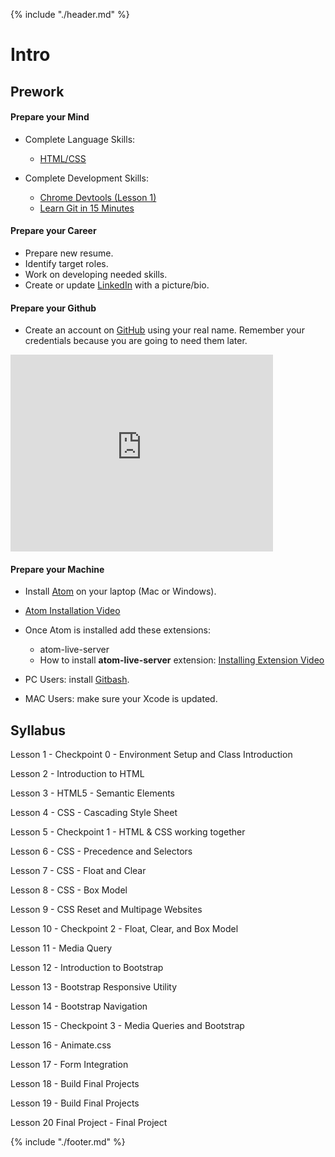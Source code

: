 {% include "./header.md" %}

# Intro

## Prework

#### Prepare your Mind

* Complete Language Skills:
  * [HTML/CSS](https://www.codecademy.com/learn/web)

* Complete Development Skills:
  * [Chrome Devtools \(Lesson 1\)](https://www.codeschool.com/courses/discover-devtools)
  * [Learn Git in 15 Minutes](https://try.github.io/levels/1/challenges/1)
  
#### Prepare your Career

* Prepare new resume.
* Identify target roles.
* Work on developing needed skills. 
* Create or update [LinkedIn](https://www.linkedin.com/) with a picture/bio.
  
#### Prepare your Github

* Create an account on [GitHub](http://www.github.com) using your real name. Remember your credentials because you are going to need them later.

<iframe width="420" height="315" src="https://www.youtube.com/embed/l5c2MXy7aOU" frameborder="0" allowfullscreen></iframe>

#### Prepare your Machine

* Install [Atom](http://atom.io/) on your laptop (Mac or Windows).
* [Atom Installation Video](https://youtu.be/8sIwQabXSM8)
* Once Atom is installed add these extensions:
  * atom-live-server
  * How to install **atom-live-server** extension: [Installing Extension Video](https://youtu.be/qeMMO7wkecs)
  
* PC Users: install [Gitbash](https://github.com/msysgit/msysgit/releases/).
* MAC Users: make sure your Xcode is updated.

## Syllabus

Lesson 1 - Checkpoint 0 - Environment Setup and Class Introduction

Lesson 2 - Introduction to HTML

Lesson 3 - HTML5 - Semantic Elements

Lesson 4 - CSS - Cascading Style Sheet

Lesson 5 - Checkpoint 1 - HTML & CSS working together

Lesson 6 - CSS - Precedence and Selectors

Lesson 7 - CSS - Float and Clear

Lesson 8 - CSS - Box Model

Lesson 9 - CSS Reset and Multipage Websites

Lesson 10 - Checkpoint 2 - Float, Clear, and Box Model

Lesson 11 - Media Query

Lesson 12 - Introduction to Bootstrap

Lesson 13 - Bootstrap Responsive Utility

Lesson 14 - Bootstrap Navigation

Lesson 15 - Checkpoint 3 - Media Queries and Bootstrap

Lesson 16 - Animate.css

Lesson 17 - Form Integration

Lesson 18 - Build Final Projects

Lesson 19 - Build Final Projects

Lesson 20 Final Project - Final Project


{% include "./footer.md" %}
